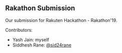 ## Rakathon Submission

Our submission for Rakuten Hackathon - Rakathon'19.

Contributors:

- Yash Jain: myself
- Siddhesh Rane: [@sid24rane](https://github.com/sid24rane)
